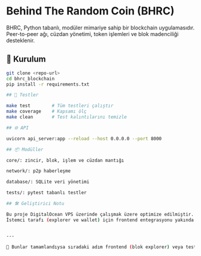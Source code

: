 # Behind The Random Coin (BHRC)

BHRC, Python tabanlı, modüler mimariye sahip bir blockchain uygulamasıdır.  
Peer-to-peer ağı, cüzdan yönetimi, token işlemleri ve blok madenciliği desteklenir.

## 🚀 Kurulum

```bash
git clone <repo-url>
cd bhrc_blockchain
pip install -r requirements.txt

## 🧪 Testler

make test        # Tüm testleri çalıştır
make coverage    # Kapsamı ölç
make clean       # Test kalıntılarını temizle

## 🌐 API

uvicorn api_server:app --reload --host 0.0.0.0 --port 8000

## 📦 Modüller

core/: zincir, blok, işlem ve cüzdan mantığı

network/: p2p haberleşme

database/: SQLite veri yönetimi

tests/: pytest tabanlı testler

## 🛠 Geliştirici Notu

Bu proje DigitalOcean VPS üzerinde çalışmak üzere optimize edilmiştir.
İstemci tarafı (explorer ve wallet) için frontend entegrasyonu yakında gelecektir.


---

🧩 Bunlar tamamlandıysa sıradaki adım frontend (blok explorer) veya test.sh gibi otomatik terminal scripti olabilir. Hazırsan geçelim mi?

